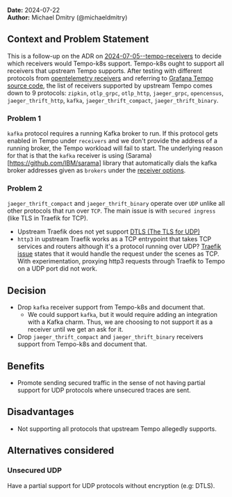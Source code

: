 **Date:** 2024-07-22<br/>
**Author:** Michael Dmitry (@michaeldmitry)  

## Context and Problem Statement
This is a follow-up on the ADR on [2024-07-05--tempo-receivers](2024-07-05--tempo-receivers.md#Decision) to decide which receivers would Tempo-k8s support. Tempo-k8s ought to support all receivers that upstream Tempo supports. After testing with different protocols from [opentelemetry receivers](https://github.com/open-telemetry/opentelemetry-collector-contrib/tree/main/receiver/) and referring to [Grafana Tempo source code](https://github.com/grafana/tempo/blob/main/modules/distributor/receiver/shim.go#L163C2-L169C3), the list of receivers supported by upstream Tempo comes down to 9 protocols: `zipkin`, `otlp_grpc`, `otlp_http`, `jaeger_grpc`, `opencensus`, `jaeger_thrift_http`, `kafka`, `jaeger_thrift_compact`, `jaeger_thrift_binary`.

### Problem 1
`kafka` protocol requires a running Kafka broker to run. If this protocol gets enabled in Tempo under `receivers` and we don't provide the address of a running broker, the Tempo workload will fail to start. The underlying reason for that is that the `kafka` receiver is using (Sarama)[https://github.com/IBM/sarama] library that automatically dials the kafka broker addresses given as `brokers` under the [receiver options](https://github.com/MovieStoreGuy/opentelemetry-collector-contrib/tree/main/receiver/kafkareceiver). 

### Problem 2
`jaeger_thrift_compact` and `jaeger_thrift_binary` operate over `UDP` unlike all other protocols that run over `TCP`. The main issue is with `secured ingress` (like TLS in Traefik for TCP). 
- Upstream Traefik does not yet support [DTLS (The TLS for UDP)](https://github.com/traefik/traefik/issues/6642)
- `http3` in upstream Traefik works as a TCP entrypoint that takes TCP services and routers although it's a protocol running over UDP? [Traefik issue](https://github.com/traefik/traefik/issues/9050) states that it would handle the request under the scenes as TCP. With experimentation, proxying http3 requests through Traefik to Tempo on a UDP port did not work.

## Decision 

- Drop `kafka` receiver support from Tempo-k8s and document that. 
    - We could support `kafka`, but it would require adding an integration with a Kafka charm. Thus, we are choosing to not support it as a receiver until we get an ask for it.
- Drop `jaeger_thrift_compact` and `jaeger_thrift_binary` receivers support from Tempo-k8s and document that.

## Benefits

- Promote sending secured traffic in the sense of not having partial support for UDP protocols where unsecured traces are sent.

## Disadvantages

- Not supporting all protocols that upstream Tempo allegedly supports.

## Alternatives considered

### Unsecured UDP
Have a partial support for UDP protocols without encryption (e.g: DTLS). 

